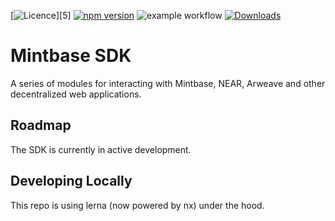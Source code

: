 [![Licence](https://img.shields.io/badge/license-MIT-blue.svg)][5] [![npm version](https://img.shields.io/npm/v/mintbase.svg?style=flat)](https://www.npmjs.com/package/mintbase) ![example workflow](https://github.com/Mintbase/mintbase-js/actions/workflows/ci.yml/badge.svg)
[![Downloads](https://img.shields.io/npm/dt/mintbase.svg)](https://www.npmjs.com/package/mintbase)

# Mintbase SDK

A series of modules for interacting with Mintbase, NEAR, Arweave and other decentralized web applications.

## Roadmap

The SDK is currently in active development.


## Developing Locally

This repo is using lerna (now powered by nx) under the hood.
